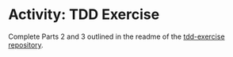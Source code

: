 # Activity: TDD Exercise

Complete Parts 2 and 3 outlined in the readme of the [tdd-exercise repository](https://github.com/AdaGold/tdd-exercise).
